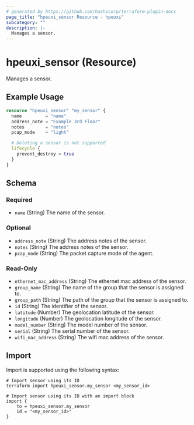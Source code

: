 ```yaml
---
# generated by https://github.com/hashicorp/terraform-plugin-docs
page_title: "hpeuxi_sensor Resource - hpeuxi"
subcategory: ""
description: |-
  Manages a sensor.
---
```


# hpeuxi_sensor (Resource)

Manages a sensor.

## Example Usage

```terraform
resource "hpeuxi_sensor" "my_sensor" {
  name         = "name"
  address_note = "Example 3rd Floor"
  notes        = "notes"
  pcap_mode    = "light"

  # Deleting a sensor is not supported
  lifecycle {
    prevent_destroy = true
  }
}
```

<!-- schema generated by tfplugindocs -->
## Schema

### Required

- `name` (String) The name of the sensor.

### Optional

- `address_note` (String) The address notes of the sensor.
- `notes` (String) The address notes of the sensor.
- `pcap_mode` (String) The packet capture mode of the agent.

### Read-Only

- `ethernet_mac_address` (String) The ethernet mac address of the sensor.
- `group_name` (String) The name of the group that the sensor is assigned to.
- `group_path` (String) The path of the group that the sensor is assigned to.
- `id` (String) The identifier of the sensor.
- `latitude` (Number) The geolocation latitude of the sensor.
- `longitude` (Number) The geolocation longitude of the sensor.
- `model_number` (String) The model number of the sensor.
- `serial` (String) The serial number of the sensor.
- `wifi_mac_address` (String) The wifi mac address of the sensor.

## Import

Import is supported using the following syntax:

```shell
# Import sensor using its ID
terraform import hpeuxi_sensor.my_sensor <my_sensor_id>

# Import sensor using its ID with an import block
import {
    to = hpeuxi_sensor.my_sensor
    id = "<my_sensor_id>"
}
```
